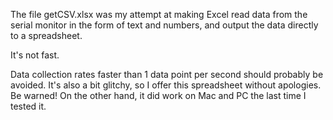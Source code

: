 The file getCSV.xlsx was my attempt at making Excel read data from the serial monitor in the form of text and numbers, and output the data directly to a spreadsheet.

It's not fast.

Data collection rates faster than 1 data point per second should probably be avoided.
It's also a bit glitchy, so I offer this spreadsheet without apologies. Be warned!
On the other hand, it did work on Mac and PC the last time I tested it.
